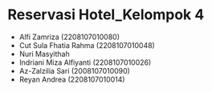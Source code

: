 # Reservasi Hotel_Kelompok 4
- Alfi Zamriza (2208107010080)
- Cut Sula Fhatia Rahma (2208107010048)
- Nuri Masyithah
- Indriani Miza Alfiyanti (2208107010026)
- Az-Zalzilia Sari (2008107010090)
- Reyan Andrea (2208107010014)
